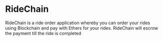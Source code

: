 # RideChain
RideChain is a ride order application whereby you can order your rides using Blockchain and pay with Ethers for your rides. RideChain will escrow the payment till the ride is completed 
